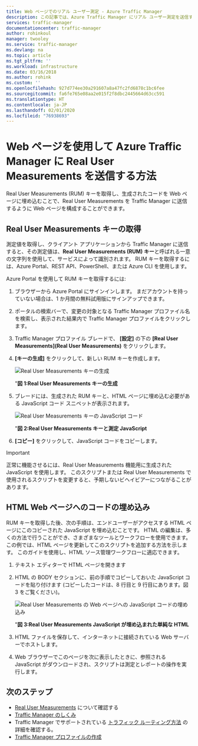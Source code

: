 ```yaml
---
title: Web ページでのリアル ユーザー測定 - Azure Traffic Manager
description: この記事では、Azure Traffic Manager にリアル ユーザー測定を送信するように Web ページを設定する方法について説明します。
services: traffic-manager
documentationcenter: traffic-manager
author: rohinkoul
manager: twooley
ms.service: traffic-manager
ms.devlang: na
ms.topic: article
ms.tgt_pltfrm: ''
ms.workload: infrastructure
ms.date: 03/16/2018
ms.author: rohink
ms.custom: ''
ms.openlocfilehash: 927d774ee30a291607a8a47fc2fd6878c1bc6fee
ms.sourcegitcommit: fa6fe765e08aa2e015f2f8dbc2445664d63cc591
ms.translationtype: HT
ms.contentlocale: ja-JP
ms.lasthandoff: 02/01/2020
ms.locfileid: "76938693"
---
```

# <a name="how-to-send-real-user-measurements-to-azure-traffic-manager-using-web-pages"></a>Web ページを使用して Azure Traffic Manager に Real User Measurements を送信する方法

Real User Measurements (RUM) キーを取得し、生成されたコードを Web ページに埋め込むことで、Real User Measurements を Traffic Manager に送信するように Web ページを構成することができます。

## <a name="obtain-a-real-user-measurements-key"></a>Real User Measurements キーの取得

測定値を取得し、クライアント アプリケーションから Traffic Manager に送信すると、その測定値は、**Real User Measurements (RUM) キー**と呼ばれる一意の文字列を使用して、サービスによって識別されます。 RUM キーを取得するには、Azure Portal、REST API、PowerShell、または Azure CLI を使用します。

Azure Portal を使用して RUM キーを取得するには:
1. ブラウザーから Azure Portal にサインインします。 まだアカウントを持っていない場合は、1 か月間の無料試用版にサインアップできます。
2. ポータルの検索バーで、変更の対象となる Traffic Manager プロファイル名を検索し、表示された結果内で Traffic Manager プロファイルをクリックします。
3. Traffic Manager プロファイル ブレードで、 **[設定]** の下の **[Real User Measurements]\(Real User Measurements\)** をクリックします。
4. **[キーの生成]** をクリックして、新しい RUM キーを作成します。
 
   ![Real User Measurements キーの生成](./media/traffic-manager-create-rum-visual-studio/generate-rum-key.png)

   "**図 1:Real User Measurements キーの生成**

5. ブレードには、生成された RUM キーと、HTML ページに埋め込む必要がある JavaScript コード スニペットが表示されます。
 
    ![Real User Measurements キーの JavaScript コード](./media/traffic-manager-create-rum-web-pages/rum-javascript-code.png)

    "**図 2:Real User Measurements キーと測定 JavaScript**
 
6. **[コピー]** をクリックして、JavaScript コードをコピーします。 

>[!IMPORTANT]
> 正常に機能させるには、Real User Measurements 機能用に生成された JavaScript を使用します。 このスクリプトまたは Real User Measurements で使用されるスクリプトを変更すると、予期しないビヘイビアーにつながることがあります。

## <a name="embed-the-code-to-an-html-web-page"></a>HTML Web ページへのコードの埋め込み

RUM キーを取得した後、次の手順は、エンドユーザーがアクセスする HTML ページにこのコピーされた JavaScript を埋め込むことです。 HTML の編集は、多くの方法で行うことができ、さまざまなツールとワークフローを使用できます。 この例では、HTML ページを更新してこのスクリプトを追加する方法を示します。 このガイドを使用し、HTML ソース管理ワークフローに適応できます。

1.  テキスト エディターで HTML ページを開きます
2.  HTML の BODY セクションに、前の手順でコピーしておいた JavaScript コードを貼り付けます (コピーしたコードは、8 行目と 9 行目にあります。図 3 をご覧ください)。
 
    ![Real User Measurements の Web ページへの JavaScript コードの埋め込み](./media/traffic-manager-create-rum-web-pages/real-user-measurement-embed-script.png)  

    "**図 3:Real User Measurements JavaScript が埋め込まれた単純な HTML**

3.  HTML ファイルを保存して、インターネットに接続されている Web サーバーでホストします。 
4. Web ブラウザーでこのページを次に表示したときに、参照される JavaScript がダウンロードされ、スクリプトは測定とレポートの操作を実行します。


## <a name="next-steps"></a>次のステップ
- [Real User Measurements](traffic-manager-rum-overview.md) について確認する
- [Traffic Manager のしくみ](traffic-manager-overview.md)
- Traffic Manager でサポートされている [トラフィック ルーティング方法](traffic-manager-routing-methods.md) の詳細を確認する。
- [Traffic Manager プロファイルの作成](traffic-manager-create-profile.md)

